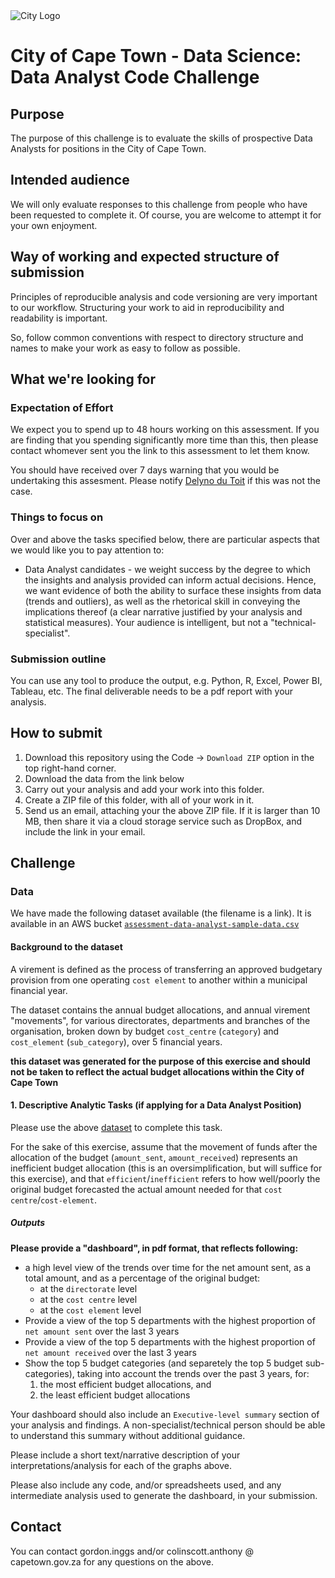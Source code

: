 
<img src="img/city_emblem.png" alt="City Logo"/>

# City of Cape Town - Data Science: Data Analyst Code Challenge

## Purpose

The purpose of this challenge is to evaluate the skills of prospective Data Analysts for positions in the City of Cape Town. 

## Intended audience

We will only evaluate responses to this challenge from people who have been requested to complete it. Of course, you are welcome to attempt it for your own enjoyment.

## Way of working and expected structure of submission
Principles of reproducible analysis and code versioning are very important to our workflow. Structuring your work to aid in reproducibility and readability is important. 

So, follow common conventions with respect to directory structure and names to make your work as easy to follow as possible.

## What we're looking for
### Expectation of Effort
We expect you to spend up to 48 hours working on this assessment. If you are finding that you spending significantly more time than this, then please contact whomever sent you the link to this assessment to let them know.

You should have received over 7 days warning that you would be undertaking this assesment. Please notify [Delyno du Toit](delyno.dutoit@capetown.gov.za) if this was not the case.

### Things to focus on
Over and above the tasks specified below, there are particular aspects that we would like you to pay attention to:

* Data Analyst candidates - we weight success by the degree to which the insights and analysis provided can inform actual decisions. Hence, we want evidence of both the ability to surface these insights from data (trends and outliers), as well as the rhetorical skill in conveying the implications thereof (a clear narrative justified by your analysis and statistical measures). Your audience is intelligent, but not a "technical-specialist".

### Submission outline
You can use any tool to produce the output, e.g. Python, R, Excel, Power BI, Tableau, etc. The final deliverable needs to be a pdf report with your analysis.

## How to submit
1. Download this repository using the Code -> `Download ZIP` option in the top right-hand corner.
2. Download the data from the link below
3. Carry out your analysis and add your work into this folder.
6. Create a ZIP file of this folder, with all of your work in it.
7. Send us an email, attaching your the above ZIP file. If it is larger than 10 MB, then share it via a cloud storage service such as DropBox, and include the link in your email. 

## Challenge
### Data
We have made the following dataset available (the filename is a link). It is available in an AWS bucket [`assessment-data-analyst-sample-data.csv`](https://cct-budgets-code-challenge-input-data.s3.amazonaws.com/opm.assessment-data-analyst-sample-data.csv)

#### Background to the dataset
A virement is defined as the process of transferring an approved budgetary provision from one operating `cost element` to another within a municipal financial year. 

The dataset contains the annual budget allocations, and annual virement "movements", for various directorates, departments and branches of the organisation, broken down by budget `cost_centre` (`category`) and `cost_element` (`sub_category`), over 5 financial years.

**this dataset was generated for the purpose of this exercise and should not be taken to reflect the actual budget allocations within the City of Cape Town**

#### 1. Descriptive Analytic Tasks (if applying for a Data Analyst Position)
Please use the above [dataset](https://cct-budgets-code-challenge-input-data.s3.amazonaws.com/opm.assessment-data-analyst-sample-data.csv) to complete this task.

For the sake of this exercise, assume that the movement of funds after the allocation of the budget (`amount_sent`, `amount_received`) represents an inefficient budget allocation (this is an oversimplification, but will suffice for this exercise), and that `efficient`/`inefficient` refers to how well/poorly the original budget forecasted the actual amount needed for that `cost centre`/`cost-element`.

##### Outputs
**Please provide a "dashboard", in pdf format, that reflects following:**
* a high level view of the trends over time for the net amount sent, as a total amount, and as a percentage of the original budget:
  * at the `directorate` level
  * at the `cost centre` level
  * at the `cost element` level
* Provide a view of the top 5 departments with the highest proportion of `net amount sent` over the last 3 years
* Provide a view of the top 5 departments with the highest proportion of `net amount received` over the last 3 years
* Show the top 5 budget categories (and separetely the top 5 budget sub-categories), taking into account the trends over the past 3 years, for:
  1) the most efficient budget allocations, and
  2) the least efficient budget allocations
 
Your dashboard should also include an `Executive-level summary` section of your analysis and findings. A non-specialist/technical person should be able to understand this summary without additional guidance.

Please include a short text/narrative description of your interpretations/analysis for each of the graphs above.

Please also include any code, and/or spreadsheets used, and any intermediate analysis used to generate the dashboard, in your submission.

## Contact
You can contact gordon.inggs and/or colinscott.anthony @ capetown.gov.za for any questions on the above.
